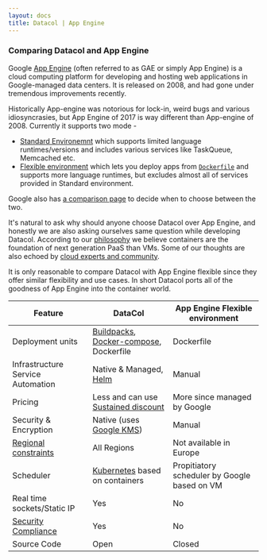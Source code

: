 ```yaml
---
layout: docs
title: Datacol | App Engine
---
```


### Comparing Datacol and App Engine

Google [App Engine](https://cloud.google.com/appengine/) (often referred to as GAE or simply App Engine) is a cloud computing platform for developing and hosting web applications in Google-managed data centers. It is released on 2008, and had gone under tremendous improvements recently.

Historically App-engine was notorious for lock-in, weird bugs and various idiosyncrasies, but App Engine of 2017 is way different than App-engine of 2008. Currently it supports two mode -

- [Standard Environemnt](https://cloud.google.com/appengine/docs/standard/) which supports limited language runtimes/versions and includes various services like TaskQueue, Memcached etc.
- [Flexible environment](https://cloud.google.com/appengine/docs/flexible/) which lets you deploy apps from [`Dockerfile`](https://docs.docker.com/engine/reference/builder/) and supports more language runtimes, but excludes almost all of services provided in Standard environment.

Google also has [a comparison page](https://cloud.google.com/appengine/docs/the-appengine-environments) to decide when to choose between the two.

It's natural to ask why should anyone choose Datacol over App Engine, and honestly we are also asking ourselves same question while developing Datacol. According to our [philosophy](/docs/philosophy) we believe containers are the foundation of next generation PaaS than VMs. Some of our thoughts are also echoed by [cloud experts and community](http://blog.kubernetes.io/2017/02/caas-the-foundation-for-next-gen-paas.html).

It is only reasonable to compare Datacol with App Engine flexible since they offer similar flexibility and use cases. In short Datacol ports all of the goodness of App Engine into the container world.

| Feature       |     DataCol     |  App Engine Flexible environment |
| --------------|-----------------|----------------|
| Deployment units     | [Buildpacks](https://devcenter.heroku.com/articles/buildpacks), [Docker-compose](https://docs.docker.com/compose/), Dockerfile | Dockerfile 
| Infrastructure Service Automation  | Native & Managed, [Helm](https://helm.sh) | Manual  |
| Pricing   |  Less and can use [Sustained discount](https://cloud.google.com/compute/pricing#sustained_use) | More since managed by Google
| Security & Encryption   | Native (uses [Google KMS](https://cloud.google.com/kms/))  | Manual
| [Regional constraints](https://cloud.google.com/appengine/docs/locations)  | All Regions | Not available in Europe
| Scheduler  | [Kubernetes](http://k8s.io) based on containers | Propitiatory scheduler by Google based on VM
| Real time sockets/Static IP   | Yes | No 
| [Security Compliance](https://cloud.google.com/security/compliance) | Yes | No |
| Source Code  | Open    | Closed
